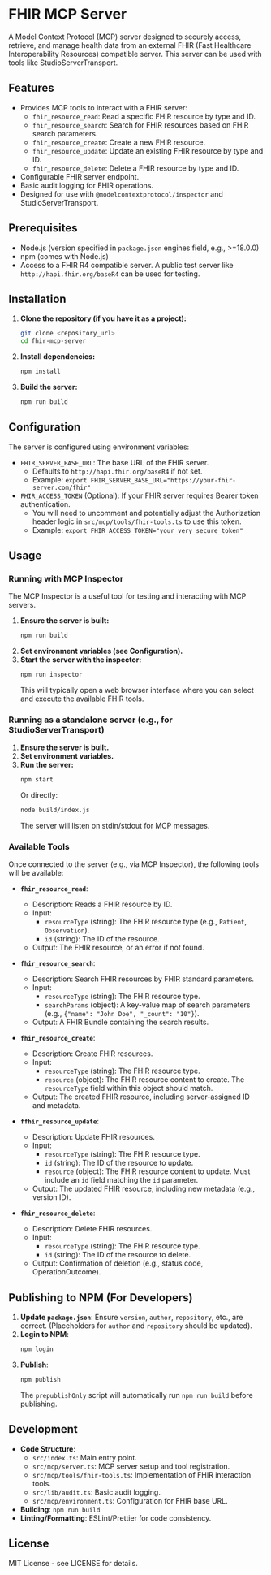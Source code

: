 # FHIR MCP Server

A Model Context Protocol (MCP) server designed to securely access, retrieve, and manage health data from an external FHIR (Fast Healthcare Interoperability Resources) compatible server. This server can be used with tools like StudioServerTransport.

## Features

- Provides MCP tools to interact with a FHIR server:
  - `fhir_resource_read`: Read a specific FHIR resource by type and ID.
  - `fhir_resource_search`: Search for FHIR resources based on FHIR search parameters.
  - `fhir_resource_create`: Create a new FHIR resource.
  - `fhir_resource_update`: Update an existing FHIR resource by type and ID.
  - `fhir_resource_delete`: Delete a FHIR resource by type and ID.
- Configurable FHIR server endpoint.
- Basic audit logging for FHIR operations.
- Designed for use with `@modelcontextprotocol/inspector` and StudioServerTransport.

## Prerequisites

- Node.js (version specified in `package.json` engines field, e.g., >=18.0.0)
- npm (comes with Node.js)
- Access to a FHIR R4 compatible server. A public test server like `http://hapi.fhir.org/baseR4` can be used for testing.

## Installation

1.  **Clone the repository (if you have it as a project):**

    ```bash
    git clone <repository_url>
    cd fhir-mcp-server
    ```

2.  **Install dependencies:**

    ```bash
    npm install
    ```

3.  **Build the server:**
    ```bash
    npm run build
    ```

## Configuration

The server is configured using environment variables:

- `FHIR_SERVER_BASE_URL`: The base URL of the FHIR server.
  - Defaults to `http://hapi.fhir.org/baseR4` if not set.
  - Example: `export FHIR_SERVER_BASE_URL="https://your-fhir-server.com/fhir"`
- `FHIR_ACCESS_TOKEN` (Optional): If your FHIR server requires Bearer token authentication.
  - You will need to uncomment and potentially adjust the Authorization header logic in `src/mcp/tools/fhir-tools.ts` to use this token.
  - Example: `export FHIR_ACCESS_TOKEN="your_very_secure_token"`

## Usage

### Running with MCP Inspector

The MCP Inspector is a useful tool for testing and interacting with MCP servers.

1.  **Ensure the server is built:**
    ```bash
    npm run build
    ```
2.  **Set environment variables (see Configuration).**
3.  **Start the server with the inspector:**
    ```bash
    npm run inspector
    ```
    This will typically open a web browser interface where you can select and execute the available FHIR tools.

### Running as a standalone server (e.g., for StudioServerTransport)

1.  **Ensure the server is built.**
2.  **Set environment variables.**
3.  **Run the server:**
    ```bash
    npm start
    ```
    Or directly:
    ```bash
    node build/index.js
    ```
    The server will listen on stdin/stdout for MCP messages.

### Available Tools

Once connected to the server (e.g., via MCP Inspector), the following tools will be available:

- **`fhir_resource_read`**:
  - Description: Reads a FHIR resource by ID.
  - Input:
    - `resourceType` (string): The FHIR resource type (e.g., `Patient`, `Observation`).
    - `id` (string): The ID of the resource.
  - Output: The FHIR resource, or an error if not found.

- **`fhir_resource_search`**:
  - Description: Search FHIR resources by FHIR standard parameters.
  - Input:
    - `resourceType` (string): The FHIR resource type.
    - `searchParams` (object): A key-value map of search parameters (e.g., `{"name": "John Doe", "_count": "10"}`).
  - Output: A FHIR Bundle containing the search results.

- **`fhir_resource_create`**:
  - Description: Create FHIR resources.
  - Input:
    - `resourceType` (string): The FHIR resource type.
    - `resource` (object): The FHIR resource content to create. The `resourceType` field within this object should match.
  - Output: The created FHIR resource, including server-assigned ID and metadata.

- **`ffhir_resource_update`**:
  - Description: Update FHIR resources.
  - Input:
    - `resourceType` (string): The FHIR resource type.
    - `id` (string): The ID of the resource to update.
    - `resource` (object): The FHIR resource content to update. Must include an `id` field matching the `id` parameter.
  - Output: The updated FHIR resource, including new metadata (e.g., version ID).

- **`fhir_resource_delete`**:
  - Description: Delete FHIR resources.
  - Input:
    - `resourceType` (string): The FHIR resource type.
    - `id` (string): The ID of the resource to delete.
  - Output: Confirmation of deletion (e.g., status code, OperationOutcome).

## Publishing to NPM (For Developers)

1.  **Update `package.json`**: Ensure `version`, `author`, `repository`, etc., are correct. (Placeholders for `author` and `repository` should be updated).
2.  **Login to NPM**:
    ```bash
    npm login
    ```
3.  **Publish**:
    ```bash
    npm publish
    ```
    The `prepublishOnly` script will automatically run `npm run build` before publishing.

## Development

- **Code Structure**:
  - `src/index.ts`: Main entry point.
  - `src/mcp/server.ts`: MCP server setup and tool registration.
  - `src/mcp/tools/fhir-tools.ts`: Implementation of FHIR interaction tools.
  - `src/lib/audit.ts`: Basic audit logging.
  - `src/mcp/environment.ts`: Configuration for FHIR base URL.
- **Building**: `npm run build`
- **Linting/Formatting**: ESLint/Prettier for code consistency.

## License

MIT License - see LICENSE for details.
